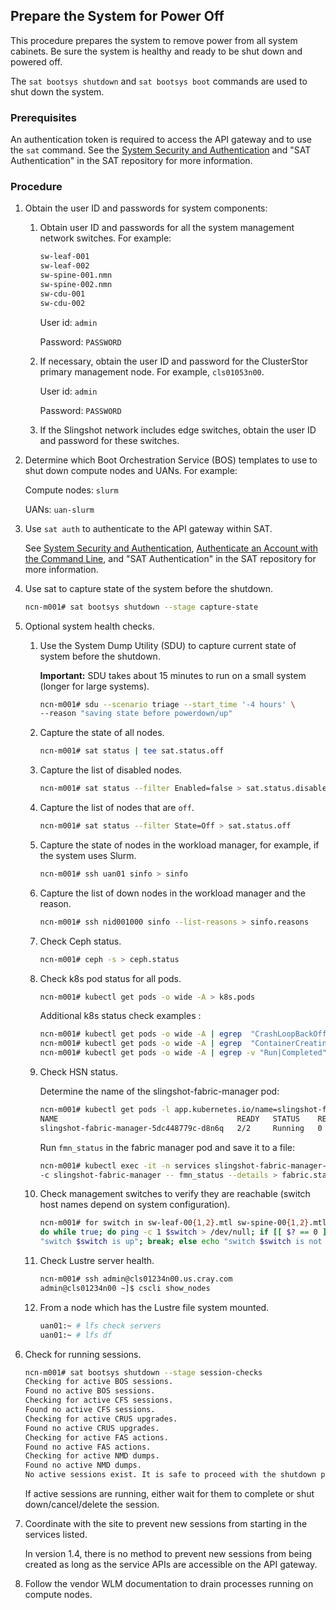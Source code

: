 

## Prepare the System for Power Off

This procedure prepares the system to remove power from all system cabinets. Be sure the system is healthy and ready to be shut down and powered off.

The `sat bootsys shutdown` and `sat bootsys boot` commands are used to shut down the system.

### Prerequisites

An authentication token is required to access the API gateway and to use the `sat` command. See the [System Security and Authentication](../security_and_authentication/System_Security_and_Authentication.md) and "SAT Authentication" in the SAT repository for more information.

### Procedure

1.  Obtain the user ID and passwords for system components:

    1.  Obtain user ID and passwords for all the system management network switches. For example:

        ```bash
        sw-leaf-001
        sw-leaf-002
        sw-spine-001.nmn
        sw-spine-002.nmn
        sw-cdu-001
        sw-cdu-002
        ```

        User id: `admin`

        Password: `PASSWORD`

    2.  If necessary, obtain the user ID and password for the ClusterStor primary management node. For example, `cls01053n00`.

        User id: `admin`

        Password: `PASSWORD`

    3.  If the Slingshot network includes edge switches, obtain the user ID and password for these switches.

2.  Determine which Boot Orchestration Service \(BOS\) templates to use to shut down compute nodes and UANs. For example:

    Compute nodes: `slurm`

    UANs: `uan-slurm`

3.  Use `sat auth` to authenticate to the API gateway within SAT.

    See [System Security and Authentication](../security_and_authentication/System_Security_and_Authentication.md), [Authenticate an Account with the Command Line](../security_and_authentication/Authenticate_an_Account_with_the_Command_Line.md), and "SAT Authentication" in the SAT repository for more information.

4.  Use sat to capture state of the system before the shutdown.

    ```bash
    ncn-m001# sat bootsys shutdown --stage capture-state
    ```

5.  Optional system health checks.

    1.  Use the System Dump Utility \(SDU\) to capture current state of system before the shutdown.

        **Important:** SDU takes about 15 minutes to run on a small system \(longer for large systems\).

        ```bash
        ncn-m001# sdu --scenario triage --start_time '-4 hours' \
        --reason "saving state before powerdown/up"
        ```

    2.  Capture the state of all nodes.

        ```bash
        ncn-m001# sat status | tee sat.status.off
        ```

    3.  Capture the list of disabled nodes.

        ```bash
        ncn-m001# sat status --filter Enabled=false > sat.status.disabled
        ```

    4.  Capture the list of nodes that are `off`.

        ```bash
        ncn-m001# sat status --filter State=Off > sat.status.off
        ```

    5.  Capture the state of nodes in the workload manager, for example, if the system uses Slurm.

        ```bash
        ncn-m001# ssh uan01 sinfo > sinfo
        ```

    6.  Capture the list of down nodes in the workload manager and the reason.

        ```bash
        ncn-m001# ssh nid001000 sinfo --list-reasons > sinfo.reasons
        ```

    7.  Check Ceph status.

        ```bash
        ncn-m001# ceph -s > ceph.status
        ```

    8.  Check k8s pod status for all pods.

        ```bash
        ncn-m001# kubectl get pods -o wide -A > k8s.pods
        ```

        Additional k8s status check examples :

        ```bash
        ncn-m001# kubectl get pods -o wide -A | egrep  "CrashLoopBackOff" > k8s.pods.CLBO
        ncn-m001# kubectl get pods -o wide -A | egrep  "ContainerCreating" > k8s.pods.CC
        ncn-m001# kubectl get pods -o wide -A | egrep -v "Run|Completed" > k8s.pods.errors
        ```

    9.  Check HSN status.

        Determine the name of the slingshot-fabric-manager pod:

        ```bash
        ncn-m001# kubectl get pods -l app.kubernetes.io/name=slingshot-fabric-manager -n services
        NAME                                        READY   STATUS    RESTARTS   AGE
        slingshot-fabric-manager-5dc448779c-d8n6q   2/2     Running   0          4d21h
        ```

        Run `fmn_status` in the fabric manager pod and save it to a file:

        ```bash
        ncn-m001# kubectl exec -it -n services slingshot-fabric-manager-5dc448779c-d8n6q \
        -c slingshot-fabric-manager -- fmn_status --details > fabric.status
        ```

    10. Check management switches to verify they are reachable \(switch host names depend on system configuration\).

        ```bash
        ncn-m001# for switch in sw-leaf-00{1,2}.mtl sw-spine-00{1,2}.mtl sw-cdu-00{1,2}.mtl; \
        do while true; do ping -c 1 $switch > /dev/null; if [[ $? == 0 ]]; then echo \
        "switch $switch is up"; break; else echo "switch $switch is not yet up"; fi; sleep 5; done; done
        ```

    11. Check Lustre server health.

        ```bash
        ncn-m001# ssh admin@cls01234n00.us.cray.com
        admin@cls01234n00 ~]$ cscli show_nodes
        ```

    12. From a node which has the Lustre file system mounted.

        ```bash
        uan01:~ # lfs check servers
        uan01:~ # lfs df
        ```

6.  Check for running sessions.

    ```bash
    ncn-m001# sat bootsys shutdown --stage session-checks
    Checking for active BOS sessions.
    Found no active BOS sessions.
    Checking for active CFS sessions.
    Found no active CFS sessions.
    Checking for active CRUS upgrades.
    Found no active CRUS upgrades.
    Checking for active FAS actions.
    Found no active FAS actions.
    Checking for active NMD dumps.
    Found no active NMD dumps.
    No active sessions exist. It is safe to proceed with the shutdown procedure.
    ```

    If active sessions are running, either wait for them to complete or shut down/cancel/delete the session.

7.  Coordinate with the site to prevent new sessions from starting in the services listed.

    In version 1.4, there is no method to prevent new sessions from being created as long as the service APIs are accessible on the API gateway.

8.  Follow the vendor WLM documentation to drain processes running on compute nodes.



